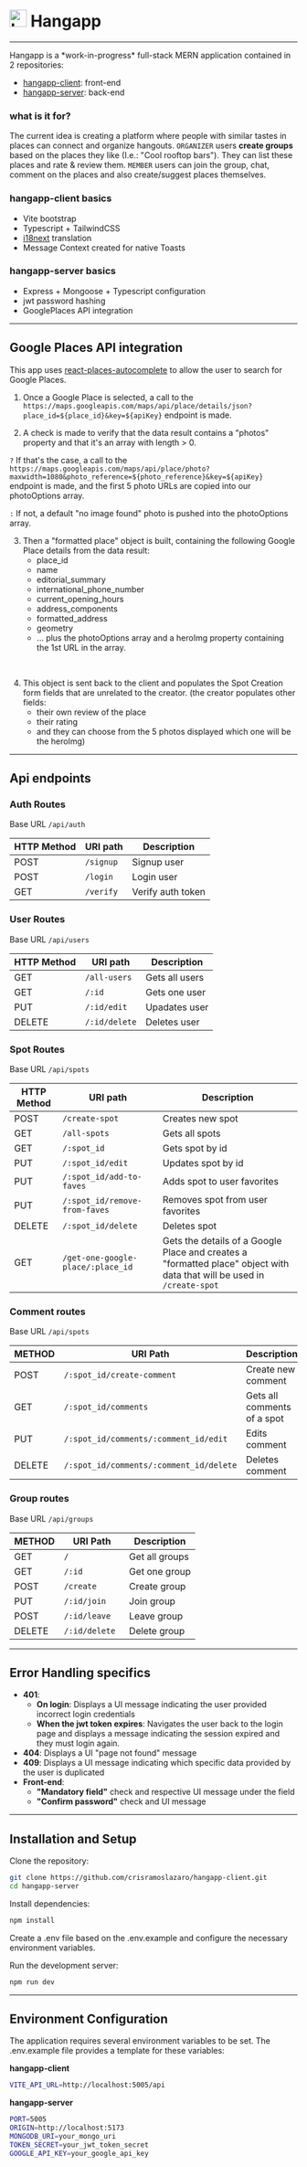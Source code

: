 <h1>
  <img src="https://github.com/crisramoslazaro/hangapp-client/raw/main/public/favicon.ico" alt="Logo" width="30" height="30">
  Hangapp
</h1>
<hr/>
Hangapp is a *work-in-progress* full-stack MERN application contained in 2 repositories:

- [hangapp-client](https://github.com/crisramoslazaro/hangapp-client): front-end
- [hangapp-server](https://github.com/crisramoslazaro/hangapp-server): back-end

### what is it for?
The current idea is creating a platform where people with similar tastes in places can connect and organize hangouts.
`ORGANIZER` users **create groups** based on the places they like (I.e.: "Cool rooftop bars"). They can list these places and rate & review them.
`MEMBER` users can join the group, chat, comment on the places and also create/suggest places themselves.

### hangapp-client basics
- Vite bootstrap
- Typescript + TailwindCSS
- [i18next](https://www.i18next.com/) translation
- Message Context created for native Toasts
  
### hangapp-server basics

- Express + Mongoose + Typescript configuration
- jwt password hashing
- GooglePlaces API integration

<hr/>

## Google Places API integration

This app uses [react-places-autocomplete](https://github.com/hibiken/react-places-autocomplete) to allow the user to search for Google Places.

1) Once a Google Place is selected, a call to the `https://maps.googleapis.com/maps/api/place/details/json?place_id=${place_id}&key=${apiKey}` endpoint is made.
   </br>

2) A check is made to verify that the data result contains a "photos" property and that it's an array with length > 0.

`?` If that's the case, a call to the `https://maps.googleapis.com/maps/api/place/photo?maxwidth=1080&photo_reference=${photo_reference}&key=${apiKey}` endpoint is made, and the first 5 photo URLs are copied into our photoOptions array.

`:` If not, a default "no image found" photo is pushed into the photoOptions array.

3) Then a "formatted place" object is built, containing the following Google Place details from the data result:
   - place_id
   - name
   - editorial_summary
   - international_phone_number
   - current_opening_hours
   - address_components
   - formatted_address
   - geometry
   - ... plus the photoOptions array and a heroImg property containing the 1st URL in the array.
</br>
  
4) This object is sent back to the client and populates the Spot Creation form fields that are unrelated to the creator.
   (the creator populates other fields:
   - their own review of the place
   - their rating
   - and they can choose from the 5 photos displayed which one will be the heroImg) 

<hr/>

## Api endpoints

### Auth Routes

Base URL `/api/auth`

| HTTP Method 	| URI path      	   | Description              |
|-------------	|---------------	   |--------------------------|
| POST         	| `/signup`            | Signup user              |
| POST         	| `/login`             | Login user               |
| GET         	| `/verify`            | Verify auth token        |


### User Routes

Base URL `/api/users`

| HTTP Method 	| URI path      	  | Description               |
|-------------	|---------------	  |---------------------------|
| GET         	| `/all-users`      | Gets all users            |
| GET         	| `/:id`              | Gets one user             |
| PUT          	| `/:id/edit`         | Upadates user             |
| DELETE        | `/:id/delete`       | Deletes user              |


### Spot Routes

Base URL `/api/spots`

| HTTP Method 	| URI path      	  | Description               |
|-------------	|---------------	  |---------------------------|
| POST         	| `/create-spot`      | Creates new spot          |
| GET         	| `/all-spots`        | Gets all spots            |
| GET         	| `/:spot_id`         | Gets spot by id           |
| PUT         	| `/:spot_id/edit`    | Updates spot by id        |
| PUT      	| `/:spot_id/add-to-faves`   | Adds spot to user favorites |
| PUT      	| `/:spot_id/remove-from-faves`   | Removes spot from user favorites |
| DELETE        | `/:spot_id/delete`       | Deletes spot              |
| GET         	| `/get-one-google-place/:place_id`  | Gets the details of a Google Place and creates a "formatted place" object with data that will be used in `/create-spot`           |

### Comment routes

Base URL `/api/spots`

| METHOD | URI Path                                | Description                 |
| ------ | --------------------------------------- | --------------------------- |
| POST   | `/:spot_id/create-comment`              | Create new comment          |
| GET    | `/:spot_id/comments`                    | Gets all comments of a spot |
| PUT    | `/:spot_id/comments/:comment_id/edit`   | Edits comment               |
| DELETE | `/:spot_id/comments/:comment_id/delete` | Deletes comment             |


### Group routes

Base URL `/api/groups`

| METHOD | URI Path       | Description    |
| ------ | -------------- | -------------- |
| GET    | `/`            | Get all groups |
| GET    | `/:id `        | Get one group  |
| POST   | `/create`      | Create group   |
| PUT    | `/:id/join `   | Join group     |
| POST   | `/:id/leave `  | Leave group    |
| DELETE | `/:id/delete ` | Delete group   |

<hr/>

## Error Handling specifics
- **401**:
  - **On login**: Displays a UI message indicating the user provided incorrect login credentials
  - **When the jwt token expires**: Navigates the user back to the login page and displays a message indicating the session expired and they must login again. 
- **404**: Displays a UI "page not found" message
- **409**: Displays a UI message indicating which specific data provided by the user is duplicated
- **Front-end**:
  - **"Mandatory field"** check and respective UI message under the field
  - **"Confirm password"** check and UI message

<hr/>

## Installation and Setup

Clone the repository:

```bash
git clone https://github.com/crisramoslazaro/hangapp-client.git
cd hangapp-server
```

Install dependencies:
```bash
npm install
```

Create a .env file based on the .env.example and configure the necessary environment variables.

Run the development server:
```bash
npm run dev
```
<hr/>

## Environment Configuration
The application requires several environment variables to be set.
The .env.example file provides a template for these variables:

**hangapp-client**
```bash
VITE_API_URL=http://localhost:5005/api
```

**hangapp-server**
```bash
PORT=5005
ORIGIN=http://localhost:5173
MONGODB_URI=your_mongo_uri
TOKEN_SECRET=your_jwt_token_secret
GOOGLE_API_KEY=your_google_api_key
```